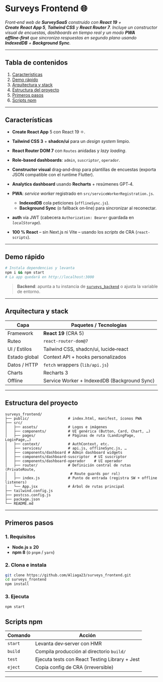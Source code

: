 # Surveys Frontend 🌐

*Front‑end web de **SurveySaaS** construido con **React 19** + **Create React App 5**, **Tailwind CSS** y **React Router 7**. Incluye un constructor visual de encuestas, dashboards en tiempo real y un modo **PWA offline‑first** que sincroniza respuestas en segundo plano usando **IndexedDB** + **Background Sync**.*

---

## Tabla de contenidos

1. [Características](#características)
2. [Demo rápido](#demo-rápido)
3. [Arquitectura y stack](#arquitectura-y-stack)
4. [Estructura del proyecto](#estructura-del-proyecto)
5. [Primeros pasos](#primeros-pasos)
6. [Scripts npm](#scripts-npm)


---

## Características

* **Create React App** 5 con React 19 ⚛︎.
* **Tailwind CSS 3** + **shadcn/ui** para un *design system* limpio.
* **React Router DOM 7** con `Routes` anidadas y *lazy loading*.
* **Role‑based dashboards**: `admin`, `suscriptor`, `operador`.
* **Constructor visual** drag‑and‑drop para plantillas de encuestas (exporta JSON compatible con el runtime Flutter).
* **Analytics dashboard** usando **Recharts** + resúmenes GPT‑4.
* **PWA**: *service worker* registrado en `src/serviceWorkerRegistration.js`.

  * **IndexedDB** cola peticiones (`offlineSync.js`).
  * **Background Sync** (o fallback on‑line) para sincronizar al reconectar.
* **auth** vía JWT (cabecera `Authorization: Bearer` guardada en *`localStorage`*).
* **100 % React** – sin Next.js ni Vite – usando los *scripts* de CRA (`react-scripts`).

---

## Demo rápido

```bash
# Instala dependencias y levanta
npm i && npm start
# La app quedará en http://localhost:3000
```

> **Backend**: apunta a tu instancia de [`surveys_backend`](https://github.com/Aliaga23/surveys_backend) o ajusta la variable de entorno.

---

## Arquitectura y stack

| Capa          | Paquetes / Tecnologías                       |
| ------------- | -------------------------------------------- |
| Framework     | **React 19** (CRA 5)                         |
| Ruteo         | `react-router-dom@7`                         |
| UI / Estilos  | Tailwind CSS, shadcn/ui, lucide‑react        |
| Estado global | Context API + hooks personalizados           |
| Datos / HTTP  | `fetch` wrappers (`lib/api.js`)              |
| Charts        | Recharts 3                                   |
| Offline       | Service Worker + IndexedDB (Background Sync) |

---

## Estructura del proyecto

```text
surveys_frontend/
├── public/                  # index.html, manifest, íconos PWA
├── src/
│   ├── assets/              # Logos e imágenes
│   ├── components/          # UI genérica (Button, Card, Chart, …)
│   ├── pages/               # Páginas de ruta (LandingPage, LoginPage,…)
│   ├── context/             # AuthContext, etc.
│   ├── services/            # api.js, offlineSync.js, …
│   ├── components/dashboard # Admin dashboard widgets
│   ├── components/dashboard-suscriptor  # UI suscriptor
│   ├── components/dashboard-operador    # UI operador
│   ├── router/              # Definición central de rutas (PrivateRoute,
│   │                         # Route guards por rol)
│   ├── index.js             # Punto de entrada (registra SW + offline listeners)
│   └── App.jsx              # Árbol de rutas principal
├── tailwind.config.js
├── postcss.config.js
├── package.json
└── README.md
```

---

## Primeros pasos

### 1. Requisitos

* **Node.js ≥ 20**
* **npm 8** (o `pnpm` / `yarn`)

### 2. Clona e instala

```bash
git clone https://github.com/Aliaga23/surveys_frontend.git
cd surveys_frontend
npm install
```

### 3. Ejecuta

```bash
npm start
```


## Scripts npm

| Comando | Acción                                         |
| ------- | ---------------------------------------------- |
| `start` | Levanta dev‑server con HMR                     |
| `build` | Compila producción al directorio `build/`      |
| `test`  | Ejecuta tests con React Testing Library + Jest |
| `eject` | Copia config de CRA (irreversible)             |

---


